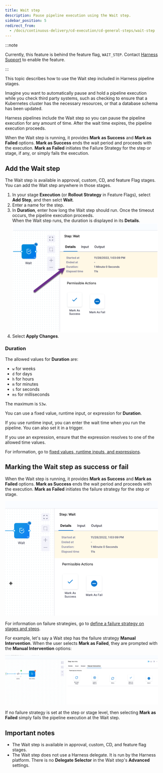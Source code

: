 ```yaml
---
title: Wait step
description: Pause pipeline execution using the Wait step.
sidebar_position: 5
redirect_from:
  - /docs/continuous-delivery/cd-execution/cd-general-steps/wait-step
---
```


:::note

Currently, this feature is behind the feature flag, `WAIT_STEP`. Contact [Harness Support](mailto:support@harness.io) to enable the feature.

:::

This topic describes how to use the Wait step included in Harness pipeline stages.

Imagine you want to automatically pause and hold a pipeline execution while you check third party systems, such as checking to ensure that a Kubernetes cluster has the necessary resources, or that a database schema has been updated.

Harness pipelines include the Wait step so you can pause the pipeline execution for any amount of time. After the wait time expires, the pipeline execution proceeds.

When the Wait step is running, it provides **Mark as Success** and **Mark as Failed** options. **Mark as Success** ends the wait period and proceeds with the execution. **Mark as Failed** initiates the Failure Strategy for the step or stage, if any, or simply fails the execution.

## Add the Wait step

The Wait step is available in approval, custom, CD, and feature Flag stages. You can add the Wait step anywhere in those stages.

1. In your stage **Execution** (or **Rollout Strategy** in Feature Flags), select **Add Step**, and then selct **Wait**.
2. Enter a name for the step.
3. In **Duration**, enter how long the Wait step should run. Once the timeout occurs, the pipeline execution proceeds.  
When the Wait step runs, the duration is displayed in its **Details**.  
![](../cd-general-steps/static/wait-step-27.png)
4. Select **Apply Changes**.

### Duration

The allowed values for **Duration** are:

* `w` for weeks
* `d` for days
* `h` for hours
* `m` for minutes
* `s` for seconds
* `ms` for milliseconds

The maximum is `53w`.

You can use a fixed value, runtime input, or expression for **Duration**.

If you use runtime input, you can enter the wait time when you run the pipeline. You can also set it in a trigger.

If you use an expression, ensure that the expression resolves to one of the allowed time values. 

For information, go to [fixed values, runtime inputs, and expressions](/docs/platform/references/runtime-inputs/). 

## Marking the Wait step as success or fail

When the Wait step is running, it provides **Mark as Success** and **Mark as Failed** options. **Mark as Success** ends the wait period and proceeds with the execution. **Mark as Failed** initiates the failure strategy for the step or stage.

![](../cd-general-steps/static/wait-step-28.png)

For information on failure strategies, go to [define a failure strategy on stages and steps](/docs/platform/pipelines/define-a-failure-strategy-on-stages-and-steps/).

For example, let's say a Wait step has the failure strategy **Manual Intervention**. When the user selects **Mark as Failed**, they are prompted with the **Manual Intervention** options:

![](../cd-general-steps/static/wait-step-29.png)

If no failure strategy is set at the step or stage level, then selecting **Mark as Failed** simply fails the pipeline execution at the Wait step.

## Important notes

* The Wait step is available in approval, custom, CD, and feature flag stages.
* The Wait step does not use a Harness delegate. It is run by the Harness platform. There is no **Delegate Selector** in the Wait step's **Advanced** settings.

